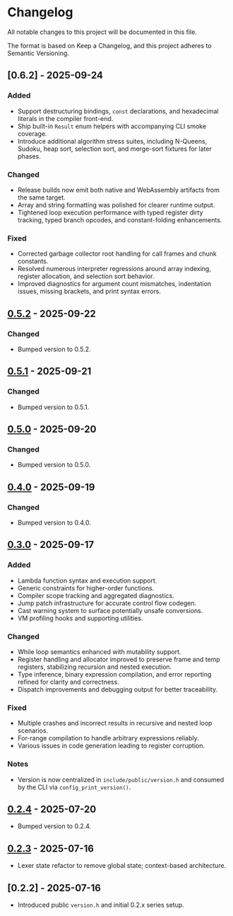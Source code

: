 # Changelog

All notable changes to this project will be documented in this file.

The format is based on Keep a Changelog, and this project adheres to Semantic Versioning.

## [0.6.2] - 2025-09-24

### Added
- Support destructuring bindings, `const` declarations, and hexadecimal literals in the compiler front-end.
- Ship built-in `Result` enum helpers with accompanying CLI smoke coverage.
- Introduce additional algorithm stress suites, including N-Queens, Sudoku, heap sort, selection sort, and merge-sort fixtures for later phases.

### Changed
- Release builds now emit both native and WebAssembly artifacts from the same target.
- Array and string formatting was polished for clearer runtime output.
- Tightened loop execution performance with typed register dirty tracking, typed branch opcodes, and constant-folding enhancements.

### Fixed
- Corrected garbage collector root handling for call frames and chunk constants.
- Resolved numerous interpreter regressions around array indexing, register allocation, and selection sort behavior.
- Improved diagnostics for argument count mismatches, indentation issues, missing brackets, and print syntax errors.

## [0.5.2] - 2025-09-22

### Changed
- Bumped version to 0.5.2.

## [0.5.1] - 2025-09-21

### Changed
- Bumped version to 0.5.1.

## [0.5.0] - 2025-09-20

### Changed
- Bumped version to 0.5.0.

## [0.4.0] - 2025-09-19

### Changed
- Bumped version to 0.4.0.

## [0.3.0] - 2025-09-17

### Added
- Lambda function syntax and execution support.
- Generic constraints for higher-order functions.
- Compiler scope tracking and aggregated diagnostics.
- Jump patch infrastructure for accurate control flow codegen.
- Cast warning system to surface potentially unsafe conversions.
- VM profiling hooks and supporting utilities.

### Changed
- While loop semantics enhanced with mutability support.
- Register handling and allocator improved to preserve frame and temp registers, stabilizing recursion and nested execution.
- Type inference, binary expression compilation, and error reporting refined for clarity and correctness.
- Dispatch improvements and debugging output for better traceability.

### Fixed
- Multiple crashes and incorrect results in recursive and nested loop scenarios.
- For-range compilation to handle arbitrary expressions reliably.
- Various issues in code generation leading to register corruption.

### Notes
- Version is now centralized in `include/public/version.h` and consumed by the CLI via `config_print_version()`.

## [0.2.4] - 2025-07-20
- Bumped version to 0.2.4.

## [0.2.3] - 2025-07-16
- Lexer state refactor to remove global state; context-based architecture.

## [0.2.2] - 2025-07-16
- Introduced public `version.h` and initial 0.2.x series setup.

[0.6.0]: https://github.com/jordyorel/orus-lang/compare/v0.5.2...v0.6.0
[0.5.2]: https://github.com/jordyorel/orus-lang/compare/v0.5.1...v0.5.2
[0.5.1]: https://github.com/jordyorel/orus-lang/compare/v0.5.0...v0.5.1
[0.5.0]: https://github.com/jordyorel/orus-lang/compare/v0.4.0...v0.5.0
[0.4.0]: https://github.com/jordyorel/orus-lang/compare/v0.3.0...v0.4.0
[0.3.0]: https://github.com/jordyorel/orus-lang/compare/v0.2.4...v0.3.0
[0.2.4]: https://github.com/jordyorel/orus-lang/compare/v0.2.3...v0.2.4
[0.2.3]: https://github.com/jordyorel/orus-lang/compare/v0.2.2...v0.2.3
